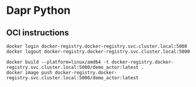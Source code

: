 # Dapr Python

## OCI instructions

```shell
docker login docker-registry.docker-registry.svc.cluster.local:5000
docker logout docker-registry.docker-registry.svc.cluster.local:5000
```

```shell
docker build --platform=linux/amd64 -t docker-registry.docker-registry.svc.cluster.local:5000/demo_actor:latest . 
docker image push docker-registry.docker-registry.svc.cluster.local:5000/demo_actor:latest
```
